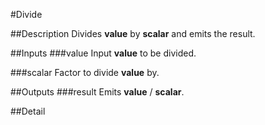 #Divide

##Description
Divides **value** by **scalar** and emits the result.

##Inputs
###value
Input **value** to be divided.

###scalar
Factor to divide **value** by.

##Outputs
###result
Emits **value** / **scalar**.

##Detail

